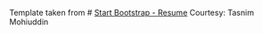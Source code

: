 Template taken from # [Start Bootstrap - Resume](https://startbootstrap.com/theme/resume)
Courtesy: Tasnim Mohiuddin
